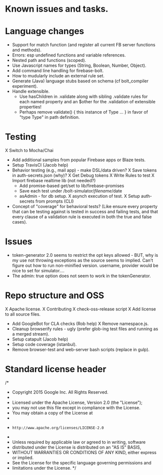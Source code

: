 # Known issues and tasks.

# Language changes

- Support for match function (and register all current FB server functions and
  methods).
- Errors: esp undefined functions and variable references.
- Nested path and functions (scoped).
- Use Javascript names for types (String, Boolean, Number, Object).
- Add command line handling for firebase-bolt.
- How to mudularly include an external rule set.
- Generate (Java) language stubs based on schema (cf bolt_compiler experiment).
- Handle extensible.
  - Use hasChildren in .validate along with sibling .validate rules for each
    named property and an $other for the .validation of extensible properties!
  - Perhaps remove validate() { this instance of Type ... } in favor of
    "type Type" in path definition.

# Testing

X Switch to Mocha/Chai
- Add additional samples from popular Firebase apps or Blaze tests.
- Setup TravisCI (Jacob help)
- Behavior testing (e.g., mail app) - make DSL/data driven?
  X Save tokens in auth-secrets.json (why)?
  X Get Debug tokens
  X Write Rules to test
  X Import firebase realtime lib (not needed?)
    - Add promise-based get/set to lib/firebase-promises
  - Save each test under /bolt-simulator/$filename/$date
  - asAdmin - for db setup.
  X asynch execution of test.
  X Setup auth-secrets from prompts (CLI)
- Concept of "coverage" for behavioral tests?  (Like ensure every property that
  can be testing against is tested in success and failing tests, and that every clause
  of a validation rule is executed in both the true and false cases).

# Issues

- token-generator 2.0 seems to restrict the opt keys allowed - BUT, why is my use
  not throwing exceptions as the source seems to implied.  Can't figure out how
  to run non-minified version.
  username, provider would be nice to set for simulator....
- The admin: true option does not seem to work in the tokenGenerator.

# Repo structure and OSS

X Apache license.
X Contributing
X check-oss-release script
X Add license to all source files.
- Add GoogleBot for CLA checks (Rob help)
X Remove namespace.js.
- Cleanup browserify rules - ugly (prefer glob-ing test files and running as a merged stream).
- Setup catapult (Jacob help)
- Setup code coverage (istanbul).
- Remove browser-test and web-server bash scripts (replace in gulp).

# Standard license header

/*
 * Copyright 2015 Google Inc. All Rights Reserved.
 *
 * Licensed under the Apache License, Version 2.0 (the "License");
 * you may not use this file except in compliance with the License.
 * You may obtain a copy of the License at
 *
 *     http://www.apache.org/licenses/LICENSE-2.0
 *
 * Unless required by applicable law or agreed to in writing, software
 * distributed under the License is distributed on an "AS IS" BASIS,
 * WITHOUT WARRANTIES OR CONDITIONS OF ANY KIND, either express or implied.
 * See the License for the specific language governing permissions and
 * limitations under the License.
 */
